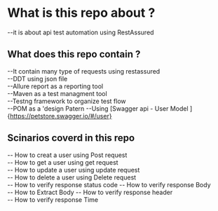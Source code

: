 # What is this repo about ?
 --it is about api test automation using RestAssured 
 ## What does this repo contain ?
 --It contain many type of requests using restassured  
 --DDT using json file  
 --Allure report as a reporting tool  
 --Maven as a test managment tool  
 --Testng framework to organize test flow  
 --POM as a 'design Patern 
 --Using [Swagger api - User Model ]{https://petstore.swagger.io/#/user}  

 ## Scinarios coverd in this repo 
 -- How to creat a user using Post request  
 -- How to get a user using get request  
 -- How to update a user using update request  
 -- How to delete a user using Delete request  
 -- How to verify response status code 
 -- How to verify response Body  
 -- How to Extract Body 
 -- How to verify response header  
 -- How to verify response Time 

 
 


